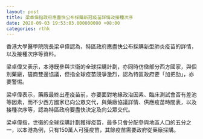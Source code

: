 ```yaml
---
layout: post
title: 梁卓偉指政府應盡快公布採購新冠疫苗詳情及接種次序
date: 2020-09-03 19:53:03.000000000 +08:00
categories: rthk
---
```


香港大學醫學院院長梁卓偉認為，特區政府應盡快公布採購新型肺炎疫苗的詳情，以及接種次序等資料。

梁卓偉又表示，本港既參與世衞的全球採購計劃，亦同時仿傚部分西方國家，與個別藥廠，磋商雙邊協議，但指全球疫苗競爭激烈，認為特區政府要「加把勁」，亦要警惕。

梁卓偉表示，藥廠最終出產疫苗前，亦要面對地緣政治因素、臨床測試會否有差池等因素，而不少西方國家已向公眾交代，與藥廠協議詳情、供應疫苗時間表，以及接種次序等，認為特區政府要盡快決定及向公眾交代。

梁卓偉指，世衞的全球採購計劃獲得疫苗，最多只會分配參與地區人口的五分之一，以本港為例，只有150萬人可獲疫苗，其餘疫苗需要政府從藥廠採購。
